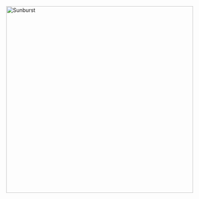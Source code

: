 <img src = "https://github.com/user-attachments/assets/0bd3f831-7467-4659-8b03-6f8b483c0cad" alt = "Sunburst" width = "500"/>
